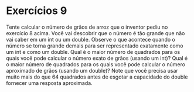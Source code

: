 # Exercícios 9

Tente calcular o número de grãos de arroz que o inventor pediu no exercício 8 acima. Você vai descobrir que o número é tão grande que não vai caber em um int ou um double. Observe o que acontece quando o número se torna grande demais para ser representado exatamente como um int e como um double. Qual é o maior número de quadrados para os quais você pode calcular o número exato de grãos (usando um int)? Qual é o maior número de quadrados para os quais você pode calcular o número aproximado de grãos (usando um double)? Note que você precisa usar muito mais do que 64 quadrados antes de esgotar a capacidade do double fornecer uma resposta aproximada.
